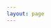 ```yaml
---
layout: page
---
```


<JuiceNotePage lang="zh" />

<script setup>
import JuiceNotePage from '../components/JuiceNote/JuiceNotePage.vue'
</script>

